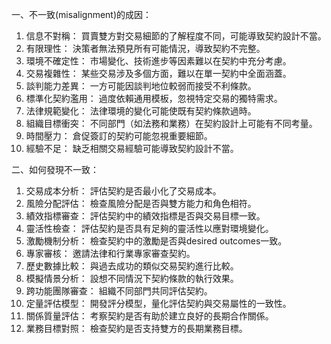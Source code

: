 一、不一致(misalignment)的成因：

1. 信息不對稱： 買賣雙方對交易細節的了解程度不同，可能導致契約設計不當。
2. 有限理性： 決策者無法預見所有可能情況，導致契約不完整。
3. 環境不確定性： 市場變化、技術進步等因素難以在契約中充分考慮。
4. 交易複雜性： 某些交易涉及多個方面，難以在單一契約中全面涵蓋。
5. 談判能力差異： 一方可能因談判地位較弱而接受不利條款。
6. 標準化契約濫用： 過度依賴通用模板，忽視特定交易的獨特需求。
7. 法律規範變化： 法律環境的變化可能使既有契約條款過時。
8. 組織目標衝突： 不同部門（如法務和業務）在契約設計上可能有不同考量。
9. 時間壓力： 倉促簽訂的契約可能忽視重要細節。
10. 經驗不足： 缺乏相關交易經驗可能導致契約設計不當。

二、如何發現不一致：

1. 交易成本分析： 評估契約是否最小化了交易成本。
2. 風險分配評估： 檢查風險分配是否與雙方能力和角色相符。
3. 績效指標審查： 評估契約中的績效指標是否與交易目標一致。
4. 靈活性檢查： 評估契約是否具有足夠的靈活性以應對環境變化。
5. 激勵機制分析： 檢查契約中的激勵是否與desired outcomes一致。
6. 專家審核： 邀請法律和行業專家審查契約。
7. 歷史數據比較： 與過去成功的類似交易契約進行比較。
8. 模擬情景分析： 設想不同情況下契約條款的執行效果。
9. 跨功能團隊審查： 組織不同部門共同評估契約。
10. 定量評估模型： 開發評分模型，量化評估契約與交易屬性的一致性。
11. 關係質量評估： 考察契約是否有助於建立良好的長期合作關係。
12. 業務目標對照： 檢查契約是否支持雙方的長期業務目標。
